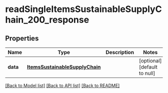 # readSingleItemsSustainableSupplyChain_200_response

## Properties
Name | Type | Description | Notes
------------ | ------------- | ------------- | -------------
**data** | [**ItemsSustainableSupplyChain**](.md) |  | [optional] [default to null]

[[Back to Model list]](../README.md#documentation-for-models) [[Back to API list]](../README.md#documentation-for-api-endpoints) [[Back to README]](../README.md)


